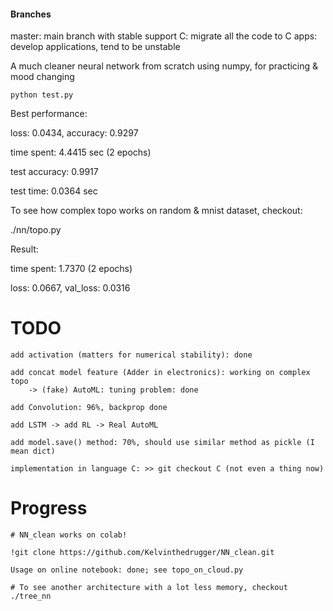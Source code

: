 
#### Branches
  master: main branch with stable support
  C: migrate all the code to C
  apps: develop applications, tend to be unstable


A much cleaner neural network from scratch using numpy, for practicing & mood changing

    python test.py

Best performance: 

 loss: 0.0434, accuracy: 0.9297

 time spent: 4.4415 sec (2 epochs)

 test accuracy: 0.9917

 test time: 0.0364 sec


To see how complex topo works on random & mnist dataset, checkout:

   ./nn/topo.py 

Result:

 time spent: 1.7370 (2 epochs)

 loss: 0.0667, val_loss: 0.0316


# TODO

    add activation (matters for numerical stability): done

    add concat model feature (Adder in electronics): working on complex topo
        -> (fake) AutoML: tuning problem: done

    add Convolution: 96%, backprop done

    add LSTM -> add RL -> Real AutoML

    add model.save() method: 70%, should use similar method as pickle (I mean dict)

    implementation in language C: >> git checkout C (not even a thing now)

# Progress

    # NN_clean works on colab!

    !git clone https://github.com/Kelvinthedrugger/NN_clean.git

    Usage on online notebook: done; see topo_on_cloud.py

    # To see another architecture with a lot less memory, checkout ./tree_nn

